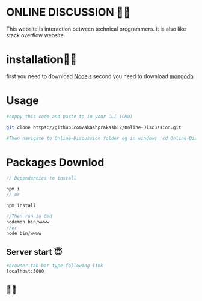 #  ONLINE DISCUSSION  :technologist:
This website is interaction between technical programmers.
it is also like stack overflow website.

# installation:raising_hand_man: 

first you need to download [Nodejs](https://nodejs.org/en/download/)
second you need to download [mongodb](https://www.mongodb.com/try/download/community)


# Usage

```bash
#coppy this code and paste to in your CLI (CMD)

git clone https://github.com/akashprakash12/Online-Discussion.git

#Then navigate to Online-Discussion folder eg in windows 'cd Online-Discussion'
```
# Packages Downlod
```JavaScript
// Dependencies to install

npm i 
// or 

npm install

//Then run in Cmd 
nodemon bin/wwww
//or 
node bin/wwww
```


## Server start :innocent:
```bash
#browser tab bar type following link
localhost:3000 

```
## :man_shrugging:

